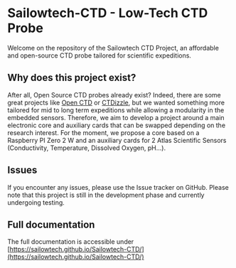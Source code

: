 # Sailowtech-CTD - Low-Tech CTD Probe
Welcome on the repository of the Sailowtech CTD Project, an affordable and open-source CTD probe tailored for scientific expeditions.

## Why does this project exist?
After all, Open Source CTD probes already exist? Indeed, there are some great projects like [Open CTD](https://github.com/OceanographyforEveryone/OpenCTD "Open CTD Project") or [CTDizzle](https://github.com/IanTBlack/CTDizzle/tree/main "CTDizzle Project"), but we wanted something more tailored for mid to long term expeditions while allowing a modularity in the embedded sensors. Therefore, we aim to develop a project around a main electronic core and auxiliary cards that can be swapped depending on the research interest. For the moment, we propose a core based on a Raspberry PI Zero 2 W and an auxiliary cards for 2 Atlas Scientific Sensors (Conductivity, Temperature, Dissolved Oxygen, pH...).

## Issues
If you encounter any issues, please use the Issue tracker on GitHub. Please note that this project is still in the development phase and currently undergoing testing.

## Full documentation
The full documentation is accessible under [https://sailowtech.github.io/Sailowtech-CTD/](https://sailowtech.github.io/Sailowtech-CTD/)
